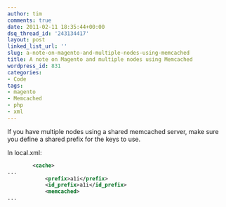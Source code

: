 ```yaml
---
author: tim
comments: true
date: 2011-02-11 18:35:44+00:00
dsq_thread_id: '243134417'
layout: post
linked_list_url: ''
slug: a-note-on-magento-and-multiple-nodes-using-memcached
title: A note on Magento and multiple nodes using Memcached
wordpress_id: 831
categories:
- Code
tags:
- magento
- Memcached
- php
- xml
---
```


If you have multiple nodes using a shared memcached server, make sure you
define a shared prefix for the keys to use. 

In local.xml: 

```XML
        <cache>
...
            <prefix>a1i</prefix>
            <id_prefix>a1i</id_prefix>
            <memcached>
...
```